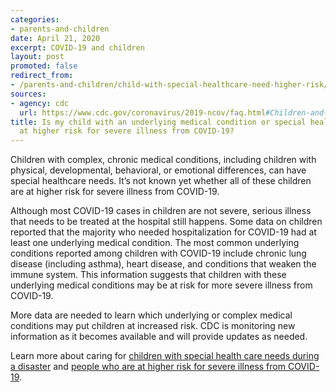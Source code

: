 ```yaml
---
categories:
- parents-and-children
date: April 21, 2020
excerpt: COVID-19 and children
layout: post
promoted: false
redirect_from:
- /parents-and-children/child-with-special-healthcare-need-higher-risk/
sources:
- agency: cdc
  url: https://www.cdc.gov/coronavirus/2019-ncov/faq.html#Children-and-Youth-with-Special-Healthcare-Needs
title: Is my child with an underlying medical condition or special healthcare need
  at higher risk for severe illness from COVID-19?
---
```


Children with complex, chronic medical conditions, including children with physical, developmental, behavioral, or emotional differences, can have special healthcare needs. It’s not known yet whether all of these children are at higher risk for severe illness from COVID-19.

Although most COVID-19 cases in children are not severe, serious illness that needs to be treated at the hospital still happens. Some data on children reported that the majority who needed hospitalization for COVID-19 had at least one underlying medical condition. The most common underlying conditions reported among children with COVID-19 include chronic lung disease (including asthma), heart disease, and conditions that weaken the immune system. This information suggests that children with these underlying medical conditions may be at risk for more severe illness from COVID-19.

More data are needed to learn which underlying or complex medical conditions may put children at increased risk. CDC is monitoring new information as it becomes available and will provide updates as needed.

Learn more about caring for [children with special health care needs during a disaster](https://www.cdc.gov/childrenindisasters/children-with-special-healthcare-needs.html) and [people who are at higher risk for severe illness from COVID-19](https://www.cdc.gov/coronavirus/2019-ncov/specific-groups/people-at-higher-risk.html).